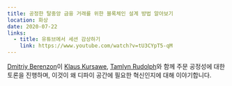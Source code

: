 ```yaml
---
title: 공정한 탈중앙 금융 거래를 위한 블록체인 설계 방법 알아보기
location: 화상
date: 2020-07-22
links:
  - title: 유튜브에서 세션 감상하기
    link: https://www.youtube.com/watch?v=tU3CYpT5-qM
---
```


<a href="https://twitter.com/dberenzon">Dmitriy Berenzon</a>이 <a href="https://twitter.com/KursaweKlaus" target="_blank">Klaus Kursawe</a>, <a href="https://twitter.com/RudolphTamlyn" target="_blank">Tamlyn Rudolph</a>와 함께 주문 공정성에 대한 토론을 진행하며, 이것이 왜 디파이 공간에 필요한 혁신인지에 대해 이야기합니다.
